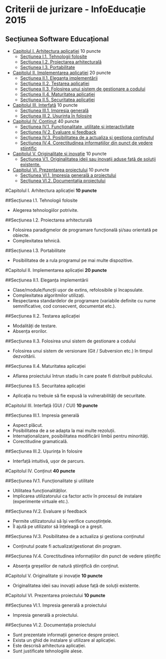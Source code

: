 Criterii de jurizare - InfoEducație 2015
===============================
Secțiunea Software Educațional
--------------------

- [Capitolul I. Arhitectura aplicației](#capitolul-i-arhitectura-aplicației-10-puncte) 10 puncte
    - [Secțiunea I.1. Tehnologii folosite](#secțiunea-i1-tehnologii-folosite)
    - [Secțiunea I.2. Proiectarea arhitecturală](#secțiunea-i2-proiectarea-arhitecturală)
    - [Secțiunea I.3. Portabilitate](#secțiunea-i3-portabilitate)
- [Capitolul II. Implementarea aplicației](#capitolul-ii-implementarea-aplicației-20-puncte) 20 puncte
    - [Secțiunea II.1. Eleganța implementării](#secțiunea-ii1-eleganța-implementării)
    - [Secțiunea II.2. Testarea aplicației](#secțiunea-ii2-testarea-aplicației)
    - [Secțiunea II.3. Folosirea unui sistem de gestionare a codului](#secțiunea-ii3-folosirea-unui-sistem-de-gestionare-a-codului)
    - [Secțiunea II.4. Maturitatea aplicației](#secțiunea-ii4-maturitatea-aplicației)
    - [Secțiunea II.5. Securitatea aplicației](#secțiunea-ii5-securitatea-aplicației)
- [Capitolul III. Interfață](#capitolul-iii-interfață-10-puncte) 10 puncte
    - [Secțiunea III.1. Impresia generală](#secțiunea-iii1-impresia-generală)
    - [Secțiunea III.2. Ușurința în folosire](#secțiunea-iii2-ușurința-în-folosire)
- [Capitolul IV. Conținut](#capitolul-iv-conținut-40-puncte) 40 puncte
    - [Secțiunea IV.1. Funcționalitate, utilitate și interactivitate](#secțiunea-iv1-funcționalitate-utilitate-și-interactivitate)
    - [Secțiunea IV.2. Evaluare și feedback](#secțiunea-iv2-evaluare-și-feedback)
    - [Secțiunea IV.3. Posibilitatea de a actualiza și gestiona conținutul](#secțiunea-iv3-posibilitatea-de-a-actualiza-și-gestiona-conținutul)
    - [Secțiunea IV.4. Corectitudinea informațiilor din punct de vedere științific](#secțiunea-iv4-corectitudinea-informațiilor-din-punct-de-vedere-științific)
- [Capitolul V. Originalitate și inovație](#capitolul-v-originalitate-și-inovație-10-puncte) 10 puncte
    - [Secțiunea V.1. Originalitatea ideii sau inovații aduse față de soluții existente.](#secțiunea-v1-originalitatea-ideii-sau-inovații-aduse-față-de-soluții-existente)
- [Capitolul VI. Prezentarea proiectului](#capitolul-vi-prezentarea-proiectului-10-puncte) 10 puncte
    - [Secțiunea VI.1. Impresia generală a proiectului](#secțiunea-v1-impresia-generală-a-proiectului)
    - [Secțiunea VI.2. Documentația proiectului](#secțiunea-v2-documentația-proiectului)

#Capitolul I. Arhitectura aplicației **10 puncte**

##Secțiunea I.1. Tehnologii folosite

- Alegerea tehnologiilor potrivite.

##Secțiunea I.2. Proiectarea arhitecturală

- Folosirea paradigmelor de programare funcțională și/sau orientată pe obiecte.
- Complexitatea tehnică.

##Secțiunea I.3. Portabilitate

- Posibilitatea de a rula programul pe mai multe dispozitive.

#Capitolul II. Implementarea aplicației **20 puncte**

##Secțiunea II.1. Eleganța implementării

- Clase/module/funcții ușor de extins, refolosibile și încapsulate.
- Complexitatea algoritmilor utilizați.
- Respectarea standardelor de programare (variabile definite cu nume semnificative, cod consecvent, documentat etc.).

##Secțiunea II.2. Testarea aplicației

- Modalități de testare.
- Absența erorilor.

##Secțiunea II.3. Folosirea unui sistem de gestionare a codului

- Folosirea unui sistem de versionare (Git / Subversion etc.) în timpul dezvoltării.

##Secțiunea II.4. Maturitatea aplicației

- Aflarea proiectului într­un stadiu în care poate fi distribuit publicului.

##Secțiunea II.5. Securitatea aplicației

- Aplicația nu trebuie să fie expusă la vulnerabilități de securitate.

#Capitolul III. Interfață (GUI / CUI) **10 puncte**

##Secțiunea III.1. Impresia generală

- Aspect plăcut.
- Posibilitatea de a se adapta la mai multe rezoluții.
- Internaționalizare, posibilitatea modificării limbii pentru minorități.
- Corectitudine gramaticală.

##Secțiunea III.2. Ușurința în folosire

- Interfață intuitivă, ușor de parcurs.

#Capitolul IV. Conținut **40 puncte**

##Secțiunea IV.1. Funcționalitate și utilitate

- Utilitatea funcționalităților.
- Implicarea utilizatorului ca factor activ în procesul de instalare (experimente virtuale etc.).

##Secțiunea IV.2. Evaluare și feedback

- Permite utilizatorului să își verifice cunoștințele.
- Îl ajută pe utilizator să înțeleagă ce a greșit.

##Secțiunea IV.3. Posibilitatea de a actualiza și gestiona conținutul

- Conținutul poate fi actualizat/gestionat din program.

##Secțiunea IV.4. Corectitudinea informațiilor din punct de vedere științific

- Absența greșelilor de natură științifică din conținut.

#Capitolul V. Originalitate și inovație **10 puncte**

- Originalitatea ideii sau inovații aduse față de soluții existente.

#Capitolul VI. Prezentarea proiectului **10 puncte**

##Secțiunea VI.1. Impresia generală a proiectului

- Impresia generală a proiectului.

##Secțiunea VI.2. Documentația proiectului

- Sunt prezentate informații generice despre proiect.
- Exista un ghid de instalare și utilizare al aplicației.
- Este descrisă arhitectura aplicației.
- Sunt justificate tehnologiile alese.